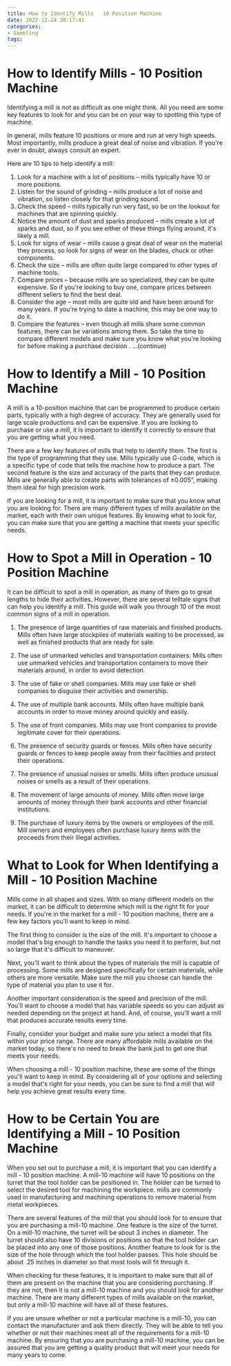 ```yaml
---
title: How to Identify Mills   10 Position Machine 
date: 2022-12-24 20:17:41
categories:
- Gambling
tags:
---
```



#  How to Identify Mills - 10 Position Machine 

Identifying a mill is not as difficult as one might think. All you need are some key features to look for and you can be on your way to spotting this type of machine.

In general, mills feature 10 positions or more and run at very high speeds. Most importantly, mills produce a great deal of noise and vibration. If you're ever in doubt, always consult an expert.

Here are 10 tips to help identify a mill:

1. Look for a machine with a lot of positions – mills typically have 10 or more positions.
2. Listen for the sound of grinding – mills produce a lot of noise and vibration, so listen closely for that grinding sound.
3. Check the speed – mills typically run very fast, so be on the lookout for machines that are spinning quickly.
4. Notice the amount of dust and sparks produced – mills create a lot of sparks and dust, so if you see either of these things flying around, it's likely a mill.
5. Look for signs of wear – mills cause a great deal of wear on the material they process, so look for signs of wear on the blades, chuck or other components.
6. Check the size – mills are often quite large compared to other types of machine tools.
7. Compare prices – because mills are so specialized, they can be quite expensive. So if you're looking to buy one, compare prices between different sellers to find the best deal.
8. Consider the age – most mills are quite old and have been around for many years. If you're trying to date a machine, this may be one way to do it. 
9. Compare the features – even though all mills share some common features, there can be variations among them. So take the time to compare different models and make sure you know what you're looking for before making a purchase decision . …(continue)

#  How to Identify a Mill - 10 Position Machine 

A mill is a 10-position machine that can be programmed to produce certain parts, typically with a high degree of accuracy. They are generally used for large scale productions and can be expensive. If you are looking to purchase or use a mill, it is important to identify it correctly to ensure that you are getting what you need.

There are a few key features of mills that help to identify them. The first is the type of programming that they use. Mills typically use G-code, which is a specific type of code that tells the machine how to produce a part. The second feature is the size and accuracy of the parts that they can produce. Mills are generally able to create parts with tolerances of ±0.005”, making them ideal for high precision work.

If you are looking for a mill, it is important to make sure that you know what you are looking for. There are many different types of mills available on the market, each with their own unique features. By knowing what to look for, you can make sure that you are getting a machine that meets your specific needs.

#  How to Spot a Mill in Operation - 10 Position Machine 

It can be difficult to spot a mill in operation, as many of them go to great lengths to hide their activities. However, there are several telltale signs that can help you identify a mill. This guide will walk you through 10 of the most common signs of a mill in operation.

1. The presence of large quantities of raw materials and finished products. Mills often have large stockpiles of materials waiting to be processed, as well as finished products that are ready for sale.

2. The use of unmarked vehicles and transportation containers. Mills often use unmarked vehicles and transportation containers to move their materials around, in order to avoid detection.

3. The use of fake or shell companies. Mills may use fake or shell companies to disguise their activities and ownership.

4. The use of multiple bank accounts. Mills often have multiple bank accounts in order to move money around quickly and easily.

5. The use of front companies. Mills may use front companies to provide legitimate cover for their operations.

6. The presence of security guards or fences. Mills often have security guards or fences to keep people away from their facilities and protect their operations.

7. The presence of unusual noises or smells. Mills often produce unusual noises or smells as a result of their operations.

8. The movement of large amounts of money. Mills often move large amounts of money through their bank accounts and other financial institutions.

9. The purchase of luxury items by the owners or employees of the mill. Mill owners and employees often purchase luxury items with the proceeds from their illegal activities.

#  What to Look for When Identifying a Mill - 10 Position Machine 

 Mills come in all shapes and sizes. With so many different models on the market, it can be difficult to determine which mill is the right fit for your needs. If you're in the market for a mill - 10 position machine, there are a few key factors you'll want to keep in mind.

The first thing to consider is the size of the mill. It's important to choose a model that's big enough to handle the tasks you need it to perform, but not so large that it's difficult to maneuver.

Next, you'll want to think about the types of materials the mill is capable of processing. Some mills are designed specifically for certain materials, while others are more versatile. Make sure the mill you choose can handle the type of material you plan to use it for.

Another important consideration is the speed and precision of the mill. You'll want to choose a model that has variable speeds so you can adjust as needed depending on the project at hand. And, of course, you'll want a mill that produces accurate results every time.

Finally, consider your budget and make sure you select a model that fits within your price range. There are many affordable mills available on the market today, so there's no need to break the bank just to get one that meets your needs.

When choosing a mill - 10 position machine, these are some of the things you'll want to keep in mind. By considering all of your options and selecting a model that's right for your needs, you can be sure to find a mill that will help you achieve great results every time.

#  How to be Certain You are Identifying a Mill - 10 Position Machine

When you set out to purchase a mill, it is important that you can identify a mill - 10 position machine. A mill-10 machine will have 10 positions on the turret that the tool holder can be positioned in. The holder can be turned to select the desired tool for machining the workpiece. mills are commonly used in manufacturing and machining operations to remove material from metal workpieces.

There are several features of the mill that you should look for to ensure that you are purchasing a mill-10 machine. One feature is the size of the turret. On a mill-10 machine, the turret will be about 3 inches in diameter. The turret should also have 10 divisions or positions so that the tool holder can be placed into any one of those positions. Another feature to look for is the size of the hole through which the tool holder passes. This hole should be about .25 inches in diameter so that most tools will fit through it.

When checking for these features, it is important to make sure that all of them are present on the machine that you are considering purchasing. If they are not, then it is not a mill-10 machine and you should look for another machine. There are many different types of mills available on the market, but only a mill-10 machine will have all of these features.

If you are unsure whether or not a particular machine is a mill-10, you can contact the manufacturer and ask them directly. They will be able to tell you whether or not their machines meet all of the requirements for a mill-10 machine. By ensuring that you are purchasing a mill-10 machine, you can be assured that you are getting a quality product that will meet your needs for many years to come.